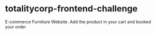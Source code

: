 # totalitycorp-frontend-challenge
E-commerce Furniture Website. Add the product in your cart and booked your order
